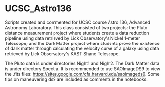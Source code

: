 # UCSC_Astro136

Scripts created and commented for UCSC course Astro 136, Advanced Astronomy Laboratory. This class consisted of two projects: the Pluto distance measurement project where students create a data reduction pipeline using data retrieved by Lick Observatory's Nickel 1-meter Telescope; and the Dark Matter project where students prove the existence of dark matter through calculating the velocity curve of a galaxy using data retrieved by Lick Observatory's KAST Shane Telescope.


The Pluto data is under directories Night1 and Night2. The Dark Matter data is under directory Spectra. It is recommended to use SAOImageDS9 to view the .fits files: https://sites.google.com/cfa.harvard.edu/saoimageds9. Some tips on maneuvering ds9 are included as comments in the notebooks.

